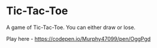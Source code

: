 # Tic-Tac-Toe
A game of Tic-Tac-Toe. You can either draw or lose.

Play here - https://codepen.io/Murphy47099/pen/OggPgd
